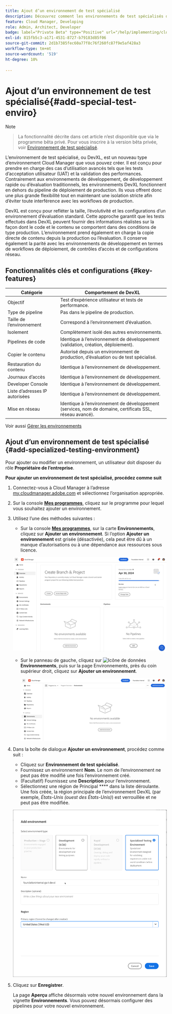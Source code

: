 ```yaml
---
title: Ajout d’un environnement de test spécialisé
description: Découvrez comment les environnements de test spécialisés dans Cloud Manager offrent un espace dédié pour valider les fonctionnalités dans des conditions de quasi-production, idéal pour les tests de contrainte et les contrôles avancés avant déploiement.
feature: Cloud Manager, Developing
role: Admin, Architect, Developer
badge: label="Private Beta" type="Positive" url="/help/implementing/cloud-manager/release-notes/current.md#gitlab-bitbucket"
exl-id: 815fb5c3-a171-4531-8727-b79183d85f06
source-git-commit: 2d1b7385fec60a77f8c76f260fc87f9e5af428a3
workflow-type: tm+mt
source-wordcount: '519'
ht-degree: 10%

---
```


# Ajout d’un environnement de test spécialisé{#add-special-test-enviro}

>[!NOTE]
>
>>La fonctionnalité décrite dans cet article n’est disponible que via le programme bêta privé. Pour vous inscrire à la version bêta privée, voir [Environnement de test spécialisé](/help/implementing/cloud-manager/release-notes/current.md#specialized-test-environment).

L’environnement de test spécialisé, ou DevXL, est un nouveau type d’environnement Cloud Manager que vous pouvez créer. Il est conçu pour prendre en charge des cas d’utilisation avancés tels que les tests d’acceptation utilisateur (UAT) et la validation des performances. Contrairement aux environnements de développement, de développement rapide ou d’évaluation traditionnels, les environnements DevXL fonctionnent en dehors du pipeline de déploiement de production. Ils vous offrent donc une plus grande flexibilité tout en maintenant une isolation stricte afin d’éviter toute interférence avec les workflows de production.

DevXL est conçu pour refléter la taille, l’évolutivité et les configurations d’un environnement d’évaluation standard. Cette approche garantit que les tests effectués dans DevXL peuvent fournir des informations réalistes sur la façon dont le code et le contenu se comportent dans des conditions de type production. L’environnement prend également en charge la copie directe de contenu depuis la production ou l’évaluation. Il conserve également la parité avec les environnements de développement en termes de workflows de déploiement, de contrôles d’accès et de configurations réseau.

## Fonctionnalités clés et configurations {#key-features}

| Catégorie | Comportement de DevXL |
| --- | --- |
| Objectif | Test d’expérience utilisateur et tests de performance. |
| Type de pipeline | Pas dans le pipeline de production. |
| Taille de l’environnement | Correspond à l’environnement d’évaluation. |
| Isolement | Complètement isolé des autres environnements. |
| Pipelines de code | Identique à l’environnement de développement (validation, création, déploiement). |
| Copier le contenu | Autorisé depuis un environnement de production, d’évaluation ou de test spécialisé. |
| Restauration du contenu | Identique à l’environnement de développement. |
| Journaux d’accès | Identique à l’environnement de développement. |
| Developer Console | Identique à l’environnement de développement. |
| Liste d’adresses IP autorisées | Identique à l’environnement de développement. |
| Mise en réseau | Identique à l’environnement de développement (services, nom de domaine, certificats SSL, réseau avancé). |

Voir aussi [Gérer les environnements](/help/implementing/cloud-manager/manage-environments.md)

## Ajout d’un environnement de test spécialisé {#add-specialized-testing-environment}

Pour ajouter ou modifier un environnement, un utilisateur doit disposer du rôle **Propriétaire de l’entreprise**.

**Pour ajouter un environnement de test spécialisé, procédez comme suit**

1. Connectez-vous à Cloud Manager à l’adresse [my.cloudmanager.adobe.com](https://my.cloudmanager.adobe.com/) et sélectionnez l’organisation appropriée.

1. Sur la console **[Mes programmes](/help/implementing/cloud-manager/navigation.md#my-programs)**, cliquez sur le programme pour lequel vous souhaitez ajouter un environnement.

1. Utilisez l’une des méthodes suivantes :

   * Sur la console **[Mes programmes](/help/implementing/cloud-manager/navigation.md#my-programs)**, sur la carte **Environnements**, cliquez sur **Ajouter un environnement**.
Si l’option **Ajouter un environnement** est grisée (désactivée), cela peut être dû à un manque d’autorisations ou à une dépendance aux ressources sous licence.

   ![Carte Environnements](assets/no-environments.png)

   * Sur le panneau de gauche, cliquez sur ![Icône de données](https://spectrum.adobe.com/static/icons/workflow_18/Smock_Data_18_N.svg) **Environnements**, puis sur la page Environnements, près du coin supérieur droit, cliquez sur **Ajouter un environnement**.

     ![Onglet Environnements](assets/environments-tab.png)

1. Dans la boîte de dialogue **Ajouter un environnement**, procédez comme suit :

   * Cliquez sur **Environnement de test spécialisé**.
   * Fournissez un environnement **Nom**. Le nom de l’environnement ne peut pas être modifié une fois l’environnement créé.
   * (Facultatif) Fournissez une **Description** pour l’environnement.
   * Sélectionnez une région de Principal **** dans la liste déroulante. Une fois créée, la région principale de l’environnement DevXL (par exemple, *États-Unis (ouest des États-Unis)*) est verrouillée et ne peut pas être modifiée.

   ![Boîte de dialogue Ajouter un environnement avec le bouton radio Environnement de test spécialisé sélectionné](assets/specialized-test-environment.png)

1. Cliquez sur **Enregistrer**.

   La page **Aperçu** affiche désormais votre nouvel environnement dans la vignette **Environnements**. Vous pouvez désormais configurer des pipelines pour votre nouvel environnement.
